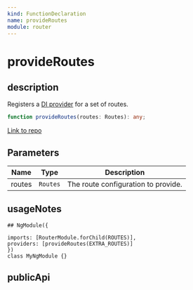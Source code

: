 ```yaml
---
kind: FunctionDeclaration
name: provideRoutes
module: router
---
```


# provideRoutes

## description

Registers a [DI provider](guide/glossary#provider) for a set of routes.

```ts
function provideRoutes(routes: Routes): any;
```

[Link to repo](https://github.com/timdeschryver/angular/blob/master/packages/router/src/router_module.ts#L214-L219)

## Parameters

| Name   | Type     | Description                         |
| ------ | -------- | ----------------------------------- |
| routes | `Routes` | The route configuration to provide. |

## usageNotes

```
## NgModule({

imports: [RouterModule.forChild(ROUTES)],
providers: [provideRoutes(EXTRA_ROUTES)]
})
class MyNgModule {}
```

## publicApi
